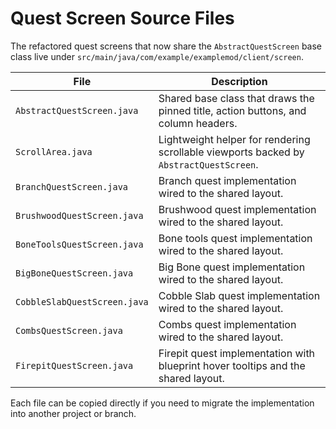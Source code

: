# Quest Screen Source Files

The refactored quest screens that now share the `AbstractQuestScreen` base class live under
`src/main/java/com/example/examplemod/client/screen`.

| File | Description |
| --- | --- |
| `AbstractQuestScreen.java` | Shared base class that draws the pinned title, action buttons, and column headers. |
| `ScrollArea.java` | Lightweight helper for rendering scrollable viewports backed by `AbstractQuestScreen`. |
| `BranchQuestScreen.java` | Branch quest implementation wired to the shared layout. |
| `BrushwoodQuestScreen.java` | Brushwood quest implementation wired to the shared layout. |
| `BoneToolsQuestScreen.java` | Bone tools quest implementation wired to the shared layout. |
| `BigBoneQuestScreen.java` | Big Bone quest implementation wired to the shared layout. |
| `CobbleSlabQuestScreen.java` | Cobble Slab quest implementation wired to the shared layout. |
| `CombsQuestScreen.java` | Combs quest implementation wired to the shared layout. |
| `FirepitQuestScreen.java` | Firepit quest implementation with blueprint hover tooltips and the shared layout. |

Each file can be copied directly if you need to migrate the implementation into another project or branch.